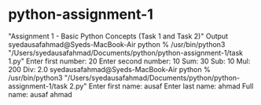 # python-assignment-1
"Assignment 1 - Basic Python Concepts (Task 1 and Task 2)"
Output
syedausafahmad@Syeds-MacBook-Air python % /usr/bin/python3 "/Users/syedausafahmad/Documents/python/python-assignment-1/task 1.py"
Enter first number: 20
Enter second number: 10
Sum: 30
Sub: 10
Mul: 200
Div: 2.0
syedausafahmad@Syeds-MacBook-Air python % /usr/bin/python3 "/Users/syedausafahmad/Documents/python/python-assignment-1/task 2.py"
Enter first name: ausaf
Enter last name: ahmad
Full name: ausaf ahmad
